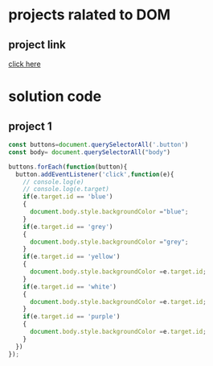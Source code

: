 # projects ralated to DOM

## project link
[click here](https://stackblitz.com/edit/dom-project-chaiaurcode?file=index.html)

# solution code 

## project 1

```javascript
const buttons=document.querySelectorAll('.button')
const body= document.querySelectorAll("body")

buttons.forEach(function(button){
  button.addEventListener('click',function(e){
    // console.log(e)
    // console.log(e.target)
    if(e.target.id == 'blue')
    {
      document.body.style.backgroundColor ="blue";
    }
    if(e.target.id == 'grey')
    {
      document.body.style.backgroundColor ="grey";
    }
    if(e.target.id == 'yellow')
    {
      document.body.style.backgroundColor =e.target.id;
    }
    if(e.target.id == 'white')
    {
      document.body.style.backgroundColor =e.target.id;
    }
    if(e.target.id == 'purple')
    {
      document.body.style.backgroundColor =e.target.id;
    }
  })
});
```